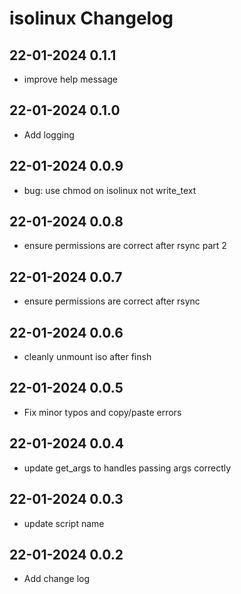 # isolinux Changelog

## 22-01-2024 0.1.1
* improve help message

## 22-01-2024 0.1.0
* Add logging

## 22-01-2024 0.0.9
* bug: use chmod on isolinux not write_text

## 22-01-2024 0.0.8
* ensure permissions are correct after rsync part 2

## 22-01-2024 0.0.7
* ensure permissions are correct after rsync

## 22-01-2024 0.0.6
* cleanly unmount iso after finsh

## 22-01-2024 0.0.5
* Fix minor typos and copy/paste errors

## 22-01-2024 0.0.4
* update get_args to handles passing args correctly

## 22-01-2024 0.0.3
* update script name

## 22-01-2024 0.0.2
* Add change log
